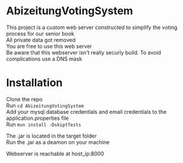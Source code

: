 # AbizeitungVotingSystem
This project is a custom web server constructed to simplify the voting process for our senior book <br>
All private data got removed <br>
You are free to use this web server <br>
Be aware that this webserver isn't really securly build. To avoid complications use a DNS mask

# Installation
Clone the repo <br>
Run `cd AbizeitungVotingSystem` <br>
Add your mysql database credentials and email credentials to the application.properties file <br>
Run `mvn install -DskiptTests`<br>

The .jar is located in the target folder<br>
Run the .jar as a deamon on your machine <br>

Webserver is reachable at host_ip:8000
